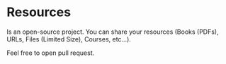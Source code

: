 # Resources
Is an open-source project. You can share your resources (Books (PDFs), URLs, Files (Limited Size), Courses, etc...).

Feel free to open pull request.
